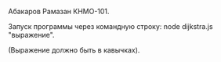 Абакаров Рамазан КНМО-101.

Запуск программы через командную строку: node dijkstra.js "выражение".

(Выражение должно быть в кавычках).
